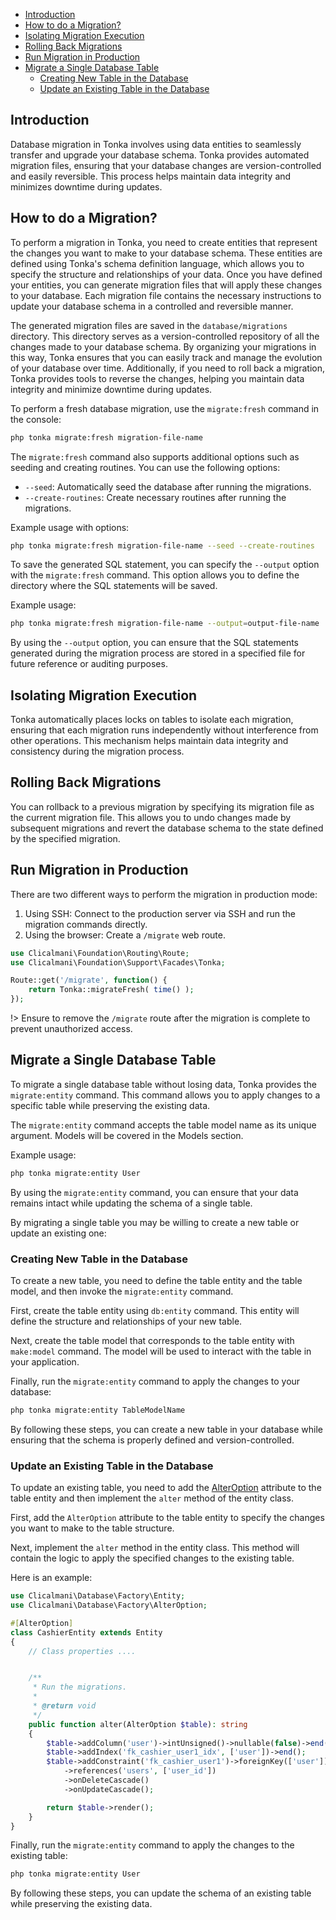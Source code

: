 - [Introduction](migration?id=introduction)
- [How to do a Migration?](migration?id=how-to-do-a-migration)
- [Isolating Migration Execution](migration?id=isolating-migration-execution)
- [Rolling Back Migrations](migration?id=rolling-back-migrations)
- [Run Migration in Production](migration?id=run-migration-in-production)
- [Migrate a Single Database Table](migration?id=migrate-a-single-database-table)
    - [Creating New Table in the Database](migration?id=creating-new-table-in-the-database)
    - [Update an Existing Table in the Database](migration?id=update-an-existing-table-in-the-database)

## Introduction

Database migration in Tonka involves using data entities to seamlessly transfer and upgrade your database schema. Tonka provides automated migration files, ensuring that your database changes are version-controlled and easily reversible. This process helps maintain data integrity and minimizes downtime during updates.

## How to do a Migration?

To perform a migration in Tonka, you need to create entities that represent the changes you want to make to your database schema. These entities are defined using Tonka's schema definition language, which allows you to specify the structure and relationships of your data. Once you have defined your entities, you can generate migration files that will apply these changes to your database. Each migration file contains the necessary instructions to update your database schema in a controlled and reversible manner.

The generated migration files are saved in the `database/migrations` directory. This directory serves as a version-controlled repository of all the changes made to your database schema. By organizing your migrations in this way, Tonka ensures that you can easily track and manage the evolution of your database over time. Additionally, if you need to roll back a migration, Tonka provides tools to reverse the changes, helping you maintain data integrity and minimize downtime during updates.

To perform a fresh database migration, use the `migrate:fresh` command in the console:

```bash
php tonka migrate:fresh migration-file-name
```

The `migrate:fresh` command also supports additional options such as seeding and creating routines. You can use the following options:

- `--seed`: Automatically seed the database after running the migrations.
- `--create-routines`: Create necessary routines after running the migrations.

Example usage with options:

```bash
php tonka migrate:fresh migration-file-name --seed --create-routines
```

To save the generated SQL statement, you can specify the `--output` option with the `migrate:fresh` command. This option allows you to define the directory where the SQL statements will be saved.

Example usage:

```bash
php tonka migrate:fresh migration-file-name --output=output-file-name
```

By using the `--output` option, you can ensure that the SQL statements generated during the migration process are stored in a specified file for future reference or auditing purposes.

## Isolating Migration Execution

Tonka automatically places locks on tables to isolate each migration, ensuring that each migration runs independently without interference from other operations. This mechanism helps maintain data integrity and consistency during the migration process.

## Rolling Back Migrations

You can rollback to a previous migration by specifying its migration file as the current migration file. 
This allows you to undo changes made by subsequent migrations and revert the database schema to the state defined by the specified migration.

## Run Migration in Production

There are two different ways to perform the migration in production mode: 
1. Using SSH: Connect to the production server via SSH and run the migration commands directly.
2. Using the browser: Create a `/migrate` web route.

```php
use Clicalmani\Foundation\Routing\Route;
use Clicalmani\Foundation\Support\Facades\Tonka;

Route::get('/migrate', function() {
    return Tonka::migrateFresh( time() );
});
```

!> Ensure to remove the `/migrate` route after the migration is complete to prevent unauthorized access.

## Migrate a Single Database Table

To migrate a single database table without losing data, Tonka provides the `migrate:entity` command. This command allows you to apply changes to a specific table while preserving the existing data.

The `migrate:entity` command accepts the table model name as its unique argument. Models will be covered in the Models section.

Example usage:

```bash
php tonka migrate:entity User
```

By using the `migrate:entity` command, you can ensure that your data remains intact while updating the schema of a single table.

By migrating a single table you may be willing to create a new table or update an existing one:

### Creating New Table in the Database

To create a new table, you need to define the table entity and the table model, and then invoke the `migrate:entity` command.

First, create the table entity using `db:entity` command. This entity will define the structure and relationships of your new table.

Next, create the table model that corresponds to the table entity with `make:model` command. The model will be used to interact with the table in your application.

Finally, run the `migrate:entity` command to apply the changes to your database:

```bash
php tonka migrate:entity TableModelName
```

By following these steps, you can create a new table in your database while ensuring that the schema is properly defined and version-controlled.

### Update an Existing Table in the Database

To update an existing table, you need to add the [AlterOption](https://github.com/clicalmani/database/factory/alteroption) attribute to the table entity and then implement the `alter` method of the entity class.

First, add the `AlterOption` attribute to the table entity to specify the changes you want to make to the table structure.

Next, implement the `alter` method in the entity class. This method will contain the logic to apply the specified changes to the existing table.

Here is an example:

```php
use Clicalmani\Database\Factory\Entity;
use Clicalmani\Database\Factory\AlterOption;

#[AlterOption]
class CashierEntity extends Entity
{
    // Class properties ....


    /**
     * Run the migrations.
     *
     * @return void
     */
    public function alter(AlterOption $table): string
    {
        $table->addColumn('user')->intUnsigned()->nullable(false)->end();
        $table->addIndex('fk_cashier_user1_idx', ['user'])->end();
        $table->addConstraint('fk_cashier_user1')->foreignKey(['user'])
            ->references('users', ['user_id'])
            ->onDeleteCascade()
            ->onUpdateCascade();

        return $table->render();
    }
}
```

Finally, run the `migrate:entity` command to apply the changes to the existing table:

```bash
php tonka migrate:entity User
```

By following these steps, you can update the schema of an existing table while preserving the existing data.
